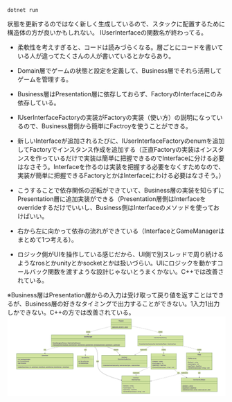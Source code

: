 ```
dotnet run
```

状態を更新するのではなく新しく生成しているので、スタックに配置するために構造体の方が良いかもしれない。
IUserInterfaceの関数名が終わってる。

- 柔軟性を考えすぎると、コードは読みづらくなる。層ごとにコードを書いている人が違ってたくさんの人が書いているとかならあり。

- Domain層でゲームの状態と設定を定義して、Business層でそれら活用してゲームを管理する。

- Business層はPresentation層に依存しておらず、FactoryのInterfaceにのみ依存している。

- IUserInterfaceFactoryの実装がFactoryの実装（使い方）の説明になっているので、Business層側から簡単にFactroyを使うことができる。

- 新しいInterfaceが追加されるたびに、IUserInterfaceFactoryのenumを追加してFactoryでインスタンス作成を追加する（正直Factoryの実装はインスタンスを作っているだけで実装は簡単に把握できるのでInterfaceに分ける必要はなさそう。Interfaceを作るのは実装を把握する必要をなくすためなので、実装が簡単に把握できるFactoryとかはInterfaceにわける必要はなさそう。）

- こうすることで依存関係の逆転ができていて、Business層の実装を知らずにPresentation層に追加実装ができる（Presentation層側はInterfaceをoverrideするだけでいいし、Business側はInterfaceのメソッドを使っておけばいい。

- 右から左に向かって依存の流れができている（InterfaceとGameManagerはまとめて1つ考える）。

- ロジック側がUIを操作している感じだから、UI側で別スレッドで周り続けるようなrosとかunityとかsocketとかは扱いづらい。UIにロジックを動かすコールバック関数を渡すような設計じゃないとうまくかない。C++では改善されている。

※Business層はPresentation層からの入力は受け取って戻り値を返すことはできるが、Business層の好きなタイミングで出力することができない。1入力1出力しかできない。C++の方では改善されている。
![Qiita](class_mermaid.png "Qiita")

